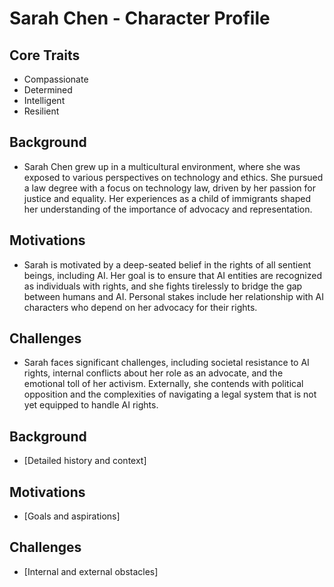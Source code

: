 # Sarah Chen - Character Profile

## Core Traits
- Compassionate
- Determined
- Intelligent
- Resilient

## Background
- Sarah Chen grew up in a multicultural environment, where she was exposed to various perspectives on technology and ethics. She pursued a law degree with a focus on technology law, driven by her passion for justice and equality. Her experiences as a child of immigrants shaped her understanding of the importance of advocacy and representation.

## Motivations
- Sarah is motivated by a deep-seated belief in the rights of all sentient beings, including AI. Her goal is to ensure that AI entities are recognized as individuals with rights, and she fights tirelessly to bridge the gap between humans and AI. Personal stakes include her relationship with AI characters who depend on her advocacy for their rights.

## Challenges
- Sarah faces significant challenges, including societal resistance to AI rights, internal conflicts about her role as an advocate, and the emotional toll of her activism. Externally, she contends with political opposition and the complexities of navigating a legal system that is not yet equipped to handle AI rights.

## Background
- [Detailed history and context]

## Motivations
- [Goals and aspirations]

## Challenges
- [Internal and external obstacles]
